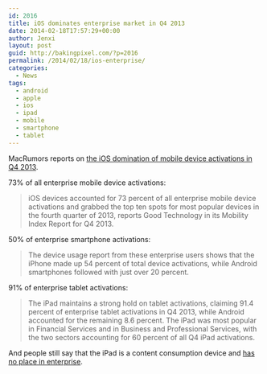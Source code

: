 ```yaml
---
id: 2016
title: iOS dominates enterprise market in Q4 2013
date: 2014-02-18T17:57:29+00:00
author: Jenxi
layout: post
guid: http://bakingpixel.com/?p=2016
permalink: /2014/02/18/ios-enterprise/
categories:
  - News
tags:
  - android
  - apple
  - ios
  - ipad
  - mobile
  - smartphone
  - tablet
---
```

MacRumors reports on [the iOS domination of mobile device activations in Q4 2013](http://www.macrumors.com/2014/02/12/ios-enterprise-good-technology/).

73% of all enterprise mobile device activations:

> iOS devices accounted for 73 percent of all enterprise mobile device activations and grabbed the top ten spots for most popular devices in the fourth quarter of 2013, reports Good Technology in its Mobility Index Report for Q4 2013. 

50% of enterprise smartphone activations:

> The device usage report from these enterprise users shows that the iPhone made up 54 percent of total device activations, while Android smartphones followed with just over 20 percent. 

91% of enterprise tablet activations:

> The iPad maintains a strong hold on tablet activations, claiming 91.4 percent of enterprise tablet activations in Q4 2013, while Android accounted for the remaining 8.6 percent. The iPad was most popular in Financial Services and in Business and Professional Services, with the two sectors accounting for 60 percent of all Q4 iPad activations. 

And people still say that the iPad is a content consumption device and [has no place in enterprise](http://www.businessinsider.com/microsoft-makes-fun-of-the-ipad-in-new-windows-8-ad-2013-5).